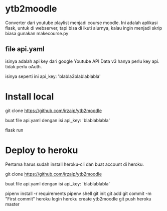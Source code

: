 # ytb2moodle
Converter dari youtube playlist menjadi course moodle.
Ini adalah aplikasi flask, untuk di webserver, tapi bisa di ikuti alurnya, kalau ingin menjadi skrip biasa gunakan makecourse.py

## file api.yaml
isinya adalah api key dari google Youtube API Data v3
hanya perlu key api. tidak perlu oAuth.

isinya seperti ini
api_key: 'blabla3blablablabla'

# Install local

git clone https://github.com/irzaip/ytb2moodle 

buat file api.yaml dengan isi api_key: 'blablablabla'

flask run


# Deploy to heroku

Pertama harus sudah install heroku-cli dan buat account di heroku.

git clone https://github.com/irzaip/ytb2moodle

buat file api.yaml dengan isi api_key: 'blablablabla'  

pipenv install -r requirements
pipenv shell
git init
git add
git commit -m "First commit"
heroku login
heroku create ytb2moodle
git push heroku master




